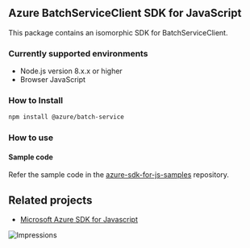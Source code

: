 ## Azure BatchServiceClient SDK for JavaScript

This package contains an isomorphic SDK for BatchServiceClient.

### Currently supported environments

- Node.js version 8.x.x or higher
- Browser JavaScript

### How to Install

```bash
npm install @azure/batch-service
```

### How to use

#### Sample code

Refer the sample code in the [azure-sdk-for-js-samples](https://github.com/Azure/azure-sdk-for-js-samples) repository.

## Related projects

- [Microsoft Azure SDK for Javascript](https://github.com/Azure/azure-sdk-for-js)


![Impressions](https://azure-sdk-impressions.azurewebsites.net/api/impressions/azure-sdk-for-js%2Fsdk%2Fcdn%2Farm-cdn%2FREADME.png)